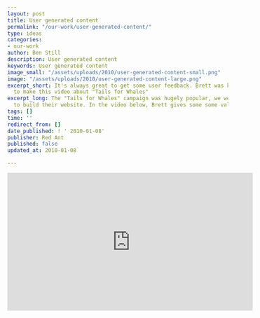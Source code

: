 ```yaml
---
layout: post
title: User generated content
permalink: "/our-work/user-generated-content/"
type: ideas
categories:
- our-work
author: Ben Still
description: User generated content
keywords: User generated content
image_small: "/assets/uploads/2010/user-generated-content-small.png"
image: "/assets/uploads/2010/user-generated-content-large.png"
excerpt_short: It's always great to get some user feedback. Brett was kind enough
  to make this video about "Tails for Whales"
excerpt_long: The "Tails for Whales" campaign was hugely popular, we were lucky enough
  to build their website. In the video below, Brett gives some some valuable feedback.
tags: []
time: ''
redirect_from: []
date_published: ! ' 2010-01-08'
publisher: Red Ant
published: false
updated_at: 2010-01-08

---
```

<iframe width="560" height="315" src="https://www.youtube.com/embed/ORpz3K-iVx4?rel=0" frameborder="0" allow="autoplay; encrypted-media" allowfullscreen layout="responsive"></iframe>
